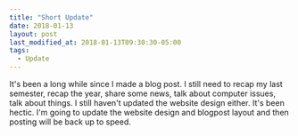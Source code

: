 ```yaml
---
title: "Short Update"
date: 2018-01-13
layout: post
last_modified_at: 2018-01-13T09:30:30-05:00
tags:
  - Update
---
```


It's been a long while since I made a blog post. I still need to recap my last semester, recap the year, share some news, talk about computer issues, 
talk about things. I still haven't updated the website design either. It's been hectic. I'm going to update the website design and blogpost layout and 
then posting will be back up to speed. 
